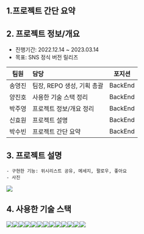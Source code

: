 ## 1.프로젝트 간단 요약




## 2. 프로젝트 정보/개요 
* 진행기간: 2022.12.14 ~ 2023.03.14
* 목표: SNS 정식 버전 릴리즈

|팀원|담당|포지션|
|:---:|:---|:---:|
|송영진|팀장, REPO 생성, 기획 총괄|BackEnd|
|양진호|사용한 기술 스택 정리|BackEnd|
|박주영|프로젝트 정보/개요 정리|BackEnd|
|신효원|프로젝트 설명|BackEnd|
|박수빈|프로젝트 간단 요약|BackEnd|


## 3. 프로젝트 설명 
    - 구현한 기능: 위시리스트 공유, 메세지, 팔로우, 좋아요
    - 사진 
<img src="https://i0.wp.com/blog.speak.com/wp-content/uploads/2022/08/SNS-%E1%84%8B%E1%85%A7%E1%86%BC%E1%84%8B%E1%85%A5%E1%84%85%E1%85%A9.jpg?resize=930%2C567&ssl=1">



## 4. 사용한 기술 스택
<img src="https://img.shields.io/badge/JAVA-007396?style=for-the-badge&logo=java&logoColor=white"><img src="https://img.shields.io/badge/Spring-6DB33F?style=for-the-badge&logo=Spring&logoColor=white"><img src="https://img.shields.io/badge/oracle-F80000?style=for-the-badge&logo=oracle&logoColor=white"><img src="https://img.shields.io/badge/mysql-4479A1?style=for-the-badge&logo=mysql&logoColor=white"><img src="https://img.shields.io/badge/mariaDB-003545?style=for-the-badge&logo=mariaDB&logoColor=white"><img src="https://img.shields.io/badge/javascript-F7DF1E?style=for-the-badge&logo=javascript&logoColor=black"><img src="https://img.shields.io/badge/jquery-0769AD?style=for-the-badge&logo=jquery&logoColor=white"><img src="https://img.shields.io/badge/react-61DAFB?style=for-the-badge&logo=react&logoColor=black"><img src="https://img.shields.io/badge/vue.js-4FC08D?style=for-the-badge&logo=vue.js&logoColor=white"><img src="https://img.shields.io/badge/html-E34F26?style=for-the-badge&logo=html5&logoColor=white"><img src="https://img.shields.io/badge/css-1572B6?style=for-the-badge&logo=css3&logoColor=white"><img src="https://img.shields.io/badge/bootstrap-7952B3?style=for-the-badge&logo=bootstrap&logoColor=white"><img src="https://img.shields.io/badge/github-181717?style=for-the-badge&logo=github&logoColor=white">